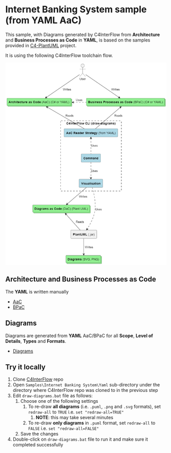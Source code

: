 
# Internet Banking System sample (from YAML AaC)
This sample, with Diagrams generated by C4InterFlow from **Architecture** and **Business Processes as Code** in **YAML**, is based on the samples provided in [C4-PlantUML](https://github.com/plantuml-stdlib/C4-PlantUML/tree/master/samples) project.

It is using the following C4InterFlow toolchain flow.

![C4InterFlow - toolchain flow](C4InterFlow%20-%20toolchain%20flow.png)

## Architecture and Business Processes as Code
The **YAML** is written manually
- [AaC](Architecture/SoftwareSystems/)
- [BPaC](Architecture/BusinessProcesses/)

## Diagrams
Diagrams are generated from **YAML** AaC/BPaC for all **Scope**, **Level of Details**, **Types** and **Formats**.
- [Diagrams](Diagrams)

## Try it locally

1. Clone [C4InterFlow](https://github.com/SlavaVedernikov/C4InterFlow) repo
1. Open `Samples\Internet Banking System\Yaml` sub-directory under the directory where C4InterFlow repo was cloned to in the previous step
1. Edit `draw-diagrams.bat` file as follows:
    1. Choose one of the following settings
        1. To re-draw **all diagrams** (i.e. `.puml`, `.png` and `.svg` formats), set `redraw-all` to `TRUE` i.e. `set "redraw-all=TRUE"`
            1. **NOTE**: this may take several minutes
        1. To re-draw **only diagrams** in `.puml` format, set `redraw-all` to `FALSE` i.e. `set "redraw-all=FALSE"`
    1. Save the changes
1. Double-click on `draw-diagrams.bat` file to run it and make sure it completed successfully
